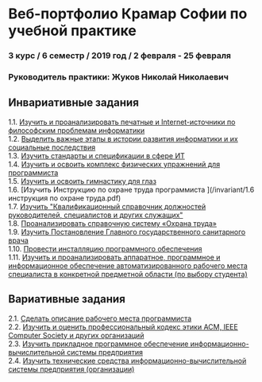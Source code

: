 # Веб-портфолио Крамар Софии по учебной практике
### 3 курс / 6 семестр / 2019 год / 2 февраля - 25 февраля

### Руководитель практики: Жуков Николай Николаевич  


## Инвариативные задания

1.1. [Изучить и проанализировать печатные и Internet-источники по философским проблемам информатики ]()  
1.2. [Выделить важные этапы в истории развития информатики и их социальные последствия ]()  
1.3. [Изучить стандарты и спецификации в сфере ИТ ]()  
1.4. [Изучить и освоить комплекс физических упражнений для программиста ]()  
1.5. [Изучить и освоить гимнастику для глаз ](/invariant/1.5.pdf)  
1.6. [Изучить Инструкцию по охране труда программиста ](/invariant/1.6 инструкция по охране труда.pdf)  
1.7. [Изучить "Квалификационный справочник должностей руководителей, специалистов и других служащих"]()  
1.8. [Проанализировать справочную систему «Охрана труда» ]()  
1.9. [Изучить Постановление Главного государственного санитарного врача]()  
1.10. [Провести инсталляцию программного обеспечения ]()  
1.11. [Изучить и проанализировать аппаратное, программное и информационное обеспечение автоматизированного рабочего места специалиста в конкретной предметной области (по выбору студента) ]()  




## Вариативные задания
2.1. [Сделать описание рабочего места программиста ]()  
2.2. [Изучить и оценить профессиональный кодекс этики ACM, IEEE Computer Society и других организаций ]()  
2.3. [Изучить прикладное программное обеспечение информационно-вычислительной системы предприятия ]()  
2.4. [Изучить технические средства информационно-вычислительной системы предприятия (организации) ]()



